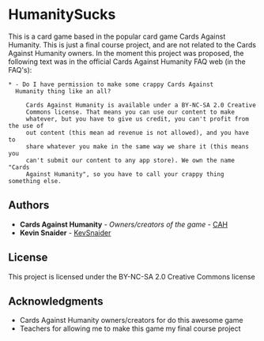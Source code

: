 # HumanitySucks
This is a card game based in the popular card game Cards Against Humanity.
This is just a final course project, and are not related to the Cards Against Humanity owners.
In the moment this project was proposed, the following text was in the official Cards Against Humanity  FAQ web (in the FAQ's):

```
* - Do I have permission to make some crappy Cards Against
  Humanity thing like an all?
  
     Cards Against Humanity is available under a BY-NC-SA 2.0 Creative
     Commons license. That means you can use our content to make
     whatever, but you have to give us credit, you can't profit from the use of
     out content (this mean ad revenue is not allowed), and you have to
     share whatever you make in the same way we share it (this means you
     can't submit our content to any app store). We own the name "Cards
     Against Humanity", so you have to call your crappy thing something else.
```

## Authors

* **Cards Against Humanity** - *Owners/creators of the game* - [CAH](https://cardsagainsthumanity.com/)
* **Kevin Snaider** - [KevSnaider](https://github.com/KevSnaider)

## License

This project is licensed under the BY-NC-SA 2.0 Creative Commons license

## Acknowledgments

* Cards Against Humanity owners/creators for do this awesome game
* Teachers for allowing me to make this game my final course project 
